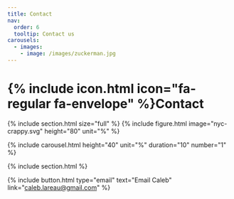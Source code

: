 ```yaml
---
title: Contact
nav:
  order: 6
  tooltip: Contact us
carousels:
  - images: 
    - image: /images/zuckerman.jpg
---
```



# {% include icon.html icon="fa-regular fa-envelope" %}Contact

{% include section.html size="full" %}
{% include figure.html image="nyc-crappy.svg"  height="80" unit="%" %}


{% include carousel.html height="40" unit="%" duration="10" number="1" %}

{% include section.html %}

{%
  include button.html
  type="email"
  text="Email Caleb"
  link="caleb.lareau@gmail.com"
%}
